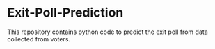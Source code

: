 # Exit-Poll-Prediction
This repository contains python code to predict the exit poll from data collected from voters.
